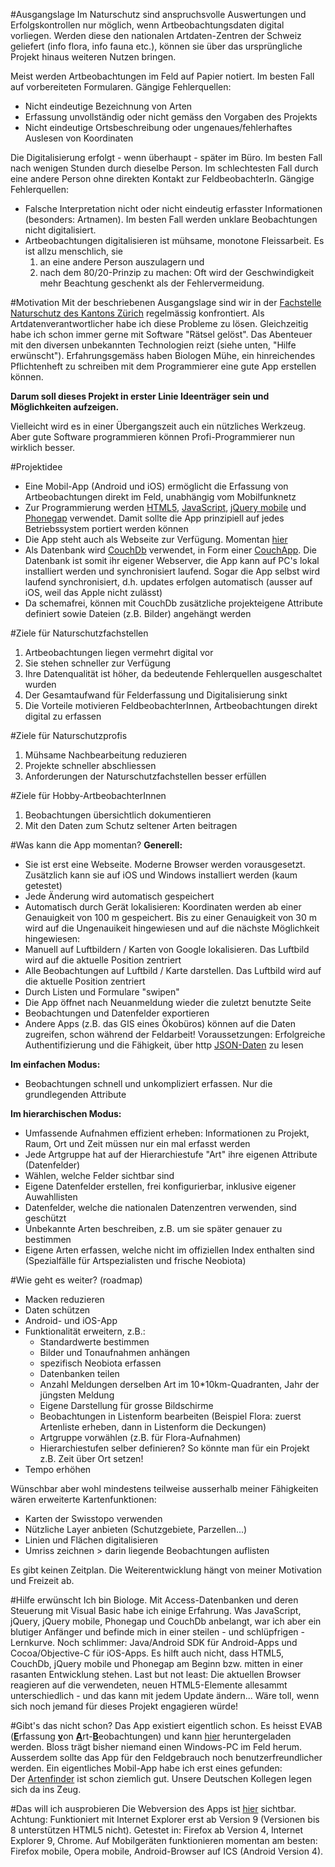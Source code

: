 #Ausgangslage
Im Naturschutz sind anspruchsvolle Auswertungen und Erfolgskontrollen nur möglich, wenn Artbeobachtungsdaten digital vorliegen. Werden diese den nationalen Artdaten-Zentren der Schweiz geliefert (info flora, info fauna etc.), können sie über das ursprüngliche Projekt hinaus weiteren Nutzen bringen.

Meist werden Artbeobachtungen im Feld auf Papier notiert. Im besten Fall auf vorbereiteten Formularen. 
Gängige Fehlerquellen:  

- Nicht eindeutige Bezeichnung von Arten
- Erfassung unvollständig oder nicht gemäss den Vorgaben des Projekts
- Nicht eindeutige Ortsbeschreibung oder ungenaues/fehlerhaftes Auslesen von Koordinaten

Die Digitalisierung erfolgt - wenn überhaupt - später im Büro. Im besten Fall nach wenigen Stunden durch dieselbe Person. Im schlechtesten Fall durch eine andere Person ohne direkten Kontakt zur FeldbeobachterIn. 
Gängige Fehlerquellen:  

- Falsche Interpretation nicht oder nicht eindeutig erfasster Informationen (besonders: Artnamen). 
  Im besten Fall werden unklare Beobachtungen nicht digitalisiert. 
- Artbeobachtungen digitalisieren ist mühsame, monotone Fleissarbeit. 
  Es ist allzu menschlich, sie 
  1. an eine andere Person auszulagern und 
  2. nach dem 80/20-Prinzip zu machen: Oft wird der Geschwindigkeit mehr Beachtung geschenkt als der Fehlervermeidung.

#Motivation
Mit der beschriebenen Ausgangslage sind wir in der [Fachstelle Naturschutz des Kantons Zürich](http://naturschutz.zh.ch) regelmässig konfrontiert. Als Artdatenverantwortlicher habe ich diese Probleme zu lösen. Gleichzeitig habe ich schon immer gerne mit Software "Rätsel gelöst". Das Abenteuer mit den diversen unbekannten Technologien reizt (siehe unten, "Hilfe erwünscht"). Erfahrungsgemäss haben Biologen Mühe, ein hinreichendes Pflichtenheft zu schreiben mit dem Programmierer eine gute App erstellen können. 

**Darum soll dieses Projekt in erster Linie Ideenträger sein und Möglichkeiten aufzeigen.**

Vielleicht wird es in einer Übergangszeit auch ein nützliches Werkzeug. Aber gute Software programmieren können Profi-Programmierer nun wirklich besser.

#Projektidee
- Eine Mobil-App (Android und iOS) ermöglicht die Erfassung von Artbeobachtungen direkt im Feld, unabhängig vom Mobilfunknetz
- Zur Programmierung werden [HTML5](http://de.wikipedia.org/wiki/HTML5), [JavaScript](http://de.wikipedia.org/wiki/JavaScript), [jQuery mobile](http://jquerymobile.com/) und [Phonegap](http://phonegap.com/) verwendet. Damit sollte die App prinzipiell auf jedes Betriebssystem portiert werden können
- Die App steht auch als Webseite zur Verfügung. Momentan [hier](http://barbalex.iriscouch.com/evab/_design/evab/index.html)
- Als Datenbank wird [CouchDb](http://couchdb.apache.org/) verwendet, in Form einer [CouchApp](http://couchapp.org). Die Datenbank ist somit ihr eigener Webserver, die App kann auf PC's lokal installiert werden und synchronisiert laufend. Sogar die App selbst wird laufend synchronisiert, d.h. updates erfolgen automatisch (ausser auf iOS, weil das Apple nicht zulässt)
- Da schemafrei, können mit CouchDb zusätzliche projekteigene Attribute definiert sowie Dateien (z.B. Bilder) angehängt werden


#Ziele für Naturschutzfachstellen
1. Artbeobachtungen liegen vermehrt digital vor
2. Sie stehen schneller zur Verfügung
3. Ihre Datenqualität ist höher, da bedeutende Fehlerquellen ausgeschaltet wurden
4. Der Gesamtaufwand für Felderfassung und Digitalisierung sinkt
5. Die Vorteile motivieren FeldbeobachterInnen, Artbeobachtungen direkt digital zu erfassen


#Ziele für Naturschutzprofis
1. Mühsame Nachbearbeitung reduzieren
2. Projekte schneller abschliessen
3. Anforderungen der Naturschutzfachstellen besser erfüllen


#Ziele für Hobby-ArtbeobachterInnen
1. Beobachtungen übersichtlich dokumentieren 
2. Mit den Daten zum Schutz seltener Arten beitragen


#Was kann die App momentan?
**Generell:**

- Sie ist erst eine Webseite. Moderne Browser werden vorausgesetzt. Zusätzlich kann sie auf iOS und Windows installiert werden (kaum getestet)
- Jede Änderung wird automatisch gespeichert
- Automatisch durch Gerät lokalisieren: Koordinaten werden ab einer Genauigkeit von 100 m gespeichert. Bis zu einer Genauigkeit von 30 m wird auf die Ungenauikeit hingewiesen und auf die nächste Möglichkeit hingewiesen:
- Manuell auf Luftbildern / Karten von Google lokalisieren. Das Luftbild wird auf die aktuelle Position zentriert
- Alle Beobachtungen auf Luftbild / Karte darstellen. Das Luftbild wird auf die aktuelle Position zentriert
- Durch Listen und Formulare "swipen"
- Die App öffnet nach Neuanmeldung wieder die zuletzt benutzte Seite
- Beobachtungen und Datenfelder exportieren
- Andere Apps (z.B. das GIS eines Ökobüros) können auf die Daten zugreifen, schon während der Feldarbeit! Voraussetzungen: Erfolgreiche Authentifizierung und die Fähigkeit, über http [JSON-Daten](http://en.wikipedia.org/wiki/JSON) zu lesen

**Im einfachen Modus:**

- Beobachtungen schnell und unkompliziert erfassen. Nur die grundlegenden Attribute

**Im hierarchischen Modus:**

- Umfassende Aufnahmen effizient erheben: Informationen zu Projekt, Raum, Ort und Zeit müssen nur ein mal erfasst werden
- Jede Artgruppe hat auf der Hierarchiestufe "Art" ihre eigenen Attribute (Datenfelder)
- Wählen, welche Felder sichtbar sind
- Eigene Datenfelder erstellen, frei konfigurierbar, inklusive eigener Auwahllisten
- Datenfelder, welche die nationalen Datenzentren verwenden, sind geschützt
- Unbekannte Arten beschreiben, z.B. um sie später genauer zu bestimmen
- Eigene Arten erfassen, welche nicht im offiziellen Index enthalten sind (Spezialfälle für Artspezialisten und frische Neobiota)

#Wie geht es weiter? (roadmap)
- Macken reduzieren
- Daten schützen
- Android- und iOS-App
- Funktionalität erweitern, z.B.:
  - Standardwerte bestimmen
  - Bilder und Tonaufnahmen anhängen
  - spezifisch Neobiota erfassen
  - Datenbanken teilen
  - Anzahl Meldungen derselben Art im 10*10km-Quadranten, Jahr der jüngsten Meldung
  - Eigene Darstellung für grosse Bildschirme
  - Beobachtungen in Listenform bearbeiten (Beispiel Flora: zuerst Artenliste erheben, dann in Listenform die Deckungen)
  - Artgruppe vorwählen (z.B. für Flora-Aufnahmen)
  - Hierarchiestufen selber definieren? So könnte man für ein Projekt z.B. Zeit über Ort setzen!
- Tempo erhöhen

Wünschbar aber wohl mindestens teilweise ausserhalb meiner Fähigkeiten wären erweiterte Kartenfunktionen:

- Karten der Swisstopo verwenden
- Nützliche Layer anbieten (Schutzgebiete, Parzellen...)
- Linien und Flächen digitalisieren
- Umriss zeichnen > darin liegende Beobachtungen auflisten

Es gibt keinen Zeitplan. Die Weiterentwicklung hängt von meiner Motivation und Freizeit ab.

#Hilfe erwünscht
Ich bin Biologe. Mit Access-Datenbanken und deren Steuerung mit Visual Basic habe ich einige Erfahrung. Was JavaScript, jQuery, jQuery mobile, Phonegap und CouchDb anbelangt, war ich aber ein blutiger Anfänger und befinde mich in einer steilen - und schlüpfrigen - Lernkurve. Noch schlimmer: Java/Android SDK für Android-Apps und Cocoa/Objective-C für iOS-Apps. Es hilft auch nicht, dass HTML5, CouchDb, jQuery mobile und Phonegap am Beginn bzw. mitten in einer rasanten Entwicklung stehen. Last but not least: Die aktuellen Browser reagieren auf die verwendeten, neuen HTML5-Elemente allesammt unterschiedlich - und das kann mit jedem Update ändern... Wäre toll, wenn sich noch jemand für dieses Projekt engagieren würde!

#Gibt's das nicht schon?
Das App existiert eigentlich schon. Es heisst EVAB (<span style="text-decoration: underline;"><strong>E</strong></span>rfassung <span style="text-decoration: underline;"><strong>v</strong></span>on <span style="text-decoration: underline;"><strong>A</strong></span>rt-<span style="text-decoration: underline;"><strong>B</strong></span>eobachtungen) und kann <a target="_blank" href="http://www.aln.zh.ch/internet/baudirektion/aln/de/naturschutz/naturschutzdaten/tools/evab.html">hier</a>&nbsp;heruntergeladen werden. Bloss trägt bisher niemand einen Windows-PC im Feld herum. Ausserdem sollte das App für den Feldgebrauch noch benutzerfreundlicher werden. Ein eigentliches Mobil-App habe ich erst eines gefunden: Der&nbsp;<a target="_blank" href="http://itunes.apple.com/us/app/artenfinder/id411688829?mt=8">Artenfinder</a>&nbsp;ist schon ziemlich gut. Unsere Deutschen Kollegen legen sich da ins Zeug.

#Das will ich ausprobieren
Die Webversion des Apps ist <a target="_blank" href="http://barbalex.iriscouch.com/evab/_design/evab/index.html">hier</a> sichtbar.
Achtung: Funktioniert mit Internet Explorer erst ab Version 9 (Versionen bis 8 unterstützen HTML5 nicht). Getestet in: Firefox ab Version 4, Internet Explorer 9, Chrome. Auf Mobilgeräten funktionieren momentan am besten: Firefox mobile, Opera mobile, Android-Browser auf ICS (Android Version 4).